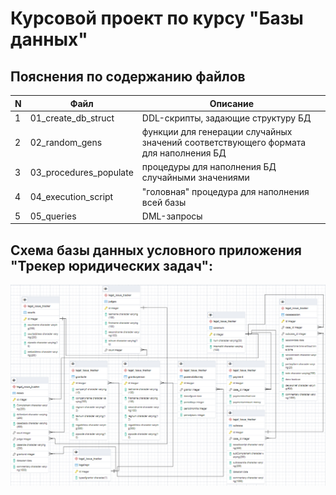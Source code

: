 # Курсовой проект по курсу "Базы данных"

## Пояснения по содержанию файлов

|N|Файл|Описание|
|-|-|-|
|1|01_create_db_struct|DDL-скрипты, задающие структуру БД|
|2|02_random_gens|функции для генерации случайных значений соответствующего формата для наполнения БД|
|3|03_procedures_populate|процедуры для наполнения БД случайными значениями|
|4|04_execution_script|"головная" процедура для наполнения всей базы|
|5|05_queries|DML-запросы|


## Схема базы данных условного приложения "Трекер юридических задач":

![схема БД](schema.png)